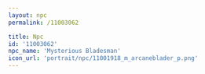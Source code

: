 ```yaml
---
layout: npc
permalink: /11003062

title: Npc
id: '11003062'
npc_name: 'Mysterious Bladesman'
icon_url: 'portrait/npc/11001918_m_arcaneblader_p.png'
---
```

